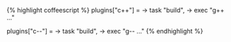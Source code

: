 {% highlight coffeescript %}
plugins["c++"] = ->
  task "build", ->
    exec "g++ ..."

plugins["c--"] = ->
  task "build", ->
    exec "g-- ..."
{% endhighlight %}
